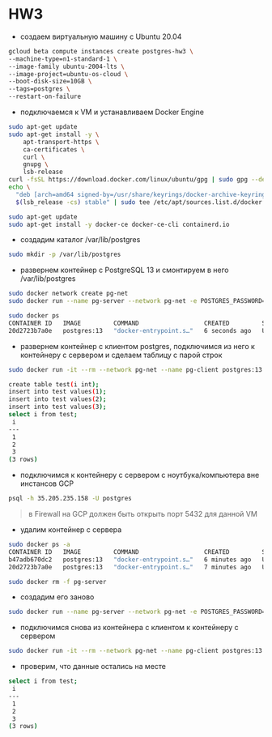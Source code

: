 # HW3

- создаем виртуальную машину c Ubuntu 20.04

```bash
gcloud beta compute instances create postgres-hw3 \
--machine-type=n1-standard-1 \
--image-family ubuntu-2004-lts \
--image-project=ubuntu-os-cloud \
--boot-disk-size=10GB \
--tags=postgres \
--restart-on-failure
```

- подключаемся к VM и устанавливаем Docker Engine

```bash
sudo apt-get update
sudo apt-get install -y \
    apt-transport-https \
    ca-certificates \
    curl \
    gnupg \
    lsb-release
curl -fsSL https://download.docker.com/linux/ubuntu/gpg | sudo gpg --dearmor -o /usr/share/keyrings/docker-archive-keyring.gpg
echo \
  "deb [arch=amd64 signed-by=/usr/share/keyrings/docker-archive-keyring.gpg] https://download.docker.com/linux/ubuntu \
  $(lsb_release -cs) stable" | sudo tee /etc/apt/sources.list.d/docker.list > /dev/null

sudo apt-get update
sudo apt-get install -y docker-ce docker-ce-cli containerd.io
```

- создадим каталог /var/lib/postgres

```bash
sudo mkdir -p /var/lib/postgres
```

- развернем контейнер с PostgreSQL 13 и смонтируем в него /var/lib/postgres

```bash
sudo docker network create pg-net
sudo docker run --name pg-server --network pg-net -e POSTGRES_PASSWORD=postgres -d -p 5432:5432 -v /var/lib/postgres:/var/lib/postgresql/data postgres:13

sudo docker ps
CONTAINER ID   IMAGE         COMMAND                  CREATED         STATUS         PORTS                                       NAMES
20d2723b7a0e   postgres:13   "docker-entrypoint.s…"   6 seconds ago   Up 4 seconds   0.0.0.0:5432->5432/tcp, :::5432->5432/tcp   pg-server
```

- развернем контейнер с клиентом postgres, подключимся из него к контейнеру с сервером и сделаем таблицу с парой строк

```bash
sudo docker run -it --rm --network pg-net --name pg-client postgres:13 psql -h pg-server -U postgres

create table test(i int);
insert into test values(1);
insert into test values(2);
insert into test values(3);
select i from test;
 i 
---
 1
 2
 3
(3 rows)
```

- подключимся к контейнеру с сервером с ноутбука/компьютера вне инстансов GCP

```bash
psql -h 35.205.235.158 -U postgres
```

> в Firewall на GCP должен быть открыть порт 5432 для данной VM

- удалим контейнер с сервера

```bash
sudo docker ps -a
CONTAINER ID   IMAGE         COMMAND                  CREATED         STATUS         PORTS                                       NAMES
b47adb670dc2   postgres:13   "docker-entrypoint.s…"   6 minutes ago   Up 6 minutes   5432/tcp                                    pg-client
20d2723b7a0e   postgres:13   "docker-entrypoint.s…"   7 minutes ago   Up 7 minutes   0.0.0.0:5432->5432/tcp, :::5432->5432/tcp   pg-server

sudo docker rm -f pg-server
```

- создадим его заново

```bash
sudo docker run --name pg-server --network pg-net -e POSTGRES_PASSWORD=postgres -d -p 5432:5432 -v /var/lib/postgres:/var/lib/postgresql/data postgres:13
```

- подключимся снова из контейнера с клиентом к контейнеру с сервером

```bash
sudo docker run -it --rm --network pg-net --name pg-client postgres:13 psql -h pg-server -U postgres
```

- проверим, что данные остались на месте

```bash
select i from test;
 i 
---
 1
 2
 3
(3 rows)
```
